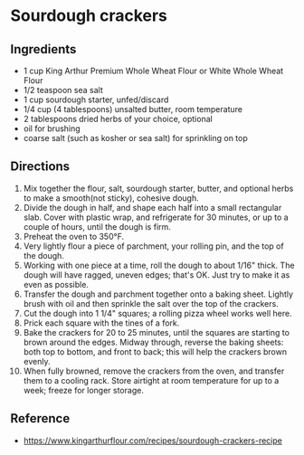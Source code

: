 # Sourdough crackers

## Ingredients
- 1 cup King Arthur Premium Whole Wheat Flour or White Whole Wheat Flour
- 1/2 teaspoon sea salt
- 1 cup sourdough starter, unfed/discard
- 1/4 cup (4 tablespoons) unsalted butter, room temperature
- 2 tablespoons dried herbs of your choice, optional
- oil for brushing
- coarse salt (such as kosher or sea salt) for sprinkling on top

## Directions
1. Mix together the flour, salt, sourdough starter, butter, and optional herbs
   to make a smooth(not sticky), cohesive dough.
2. Divide the dough in half, and shape each half into a small rectangular slab.
   Cover with plastic wrap, and refrigerate for 30 minutes, or up to a couple of
   hours, until the dough is firm.
3. Preheat the oven to 350°F.
4. Very lightly flour a piece of parchment, your rolling pin, and the top of the
   dough.
5. Working with one piece at a time, roll the dough to about 1/16" thick. The
   dough will have ragged, uneven edges; that's OK. Just try to make it as even
   as possible.
6. Transfer the dough and parchment together onto a baking sheet. Lightly brush
   with oil and then sprinkle the salt over the top of the crackers.
7. Cut the dough into 1 1/4" squares; a rolling pizza wheel works well here.
8. Prick each square with the tines of a fork.
9.  Bake the crackers for 20 to 25 minutes, until the squares are starting to
    brown around the edges. Midway through, reverse the baking sheets: both top
    to bottom, and front to back; this will help the crackers brown evenly.
10. When fully browned, remove the crackers from the oven, and transfer them to
    a cooling rack. Store airtight at room temperature for up to a week; freeze
    for longer storage.

## Reference
* https://www.kingarthurflour.com/recipes/sourdough-crackers-recipe
